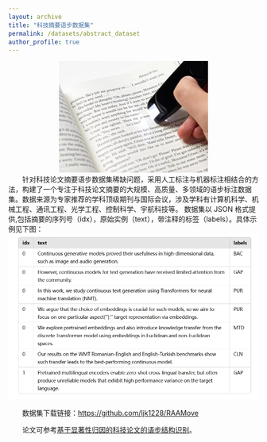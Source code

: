 ```yaml
---
layout: archive
title: "科技摘要语步数据集"
permalink: /datasets/abstract_dataset
author_profile: true
---
```

<div style="text-align: center;">
<img src="/images/4.jpeg" alt="img" width="300">
</div>
&emsp;&emsp;针对科技论文摘要语步数据集稀缺问题，采用人工标注与机器标注相结合的方法，构建了一个专注于科技论文摘要的大规模、高质量、多领域的语步标注数据集。数据来源为专家推荐的学科顶级期刊与国际会议，涉及学科有计算机科学、机械工程、通讯工程、光学工程、控制科学、宇航科技等。
数据集以 JSON 格式提供,包括摘要的序列号（idx），原始实例（text），带注释的标签（labels）。具体示例见下图：
<div style="text-align: center;">
<img src="/images/dataset_view.jpg" alt="img" width="600">
</div>

&emsp;&emsp;数据集下载链接：https://github.com/ljk1228/RAAMove

&emsp;&emsp;论文可参考[基于显著性归因的科技论文的语步结构识别](/publication/2023-10-02-paper-title-number-2)。